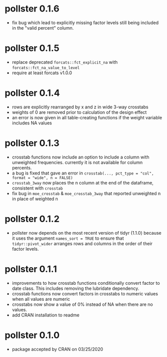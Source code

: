 # pollster 0.1.6
* fix bug which lead to explicitly missing factor levels still being included in the "valid percent" column.

# pollster 0.1.5
* replace deprecated `forcats::fct_explicit_na` with `forcats::fct_na_value_to_level`
* require at least forcats v1.0.0

# pollster 0.1.4
* rows are explicitly rearranged by x and z in wide 3-way crosstabs
* weights of 0 are removed prior to calculation of the design effect
* an error is now given in all table-creating functions if the weight variable includes NA values

# pollster 0.1.3
* crosstab functions now include an option to include a column with unweighted frequencies. currently it is not available for column percents.
* a bug is fixed that gave an error in `crosstab(..., pct_type = "col", format = "wide", n = FALSE)`
* `crosstab_3way` now places the n column at the end of the dataframe, consistent with `crosstab`
* fix bug in `moe_crosstab` & `moe_crosstab_3way` that reported unweighted n in place of weighted n

# pollster 0.1.2

* pollster now depends on the most recent version of tidyr (1.1.0) because it uses the argument `names_sort = TRUE` to ensure that `tidyr::pivot_wider` arranges rows and columns in the order of their factor levels.

# pollster 0.1.1

* improvements to how crosstab functions conditionally convert factor to date class. This includes removing the lubridate dependency.
* crosstab functions now convert factors in crosstabs to numeric values when all values are numeric
* crosstabs now show a value of 0% instead of NA when there are no values.
* add CRAN installation to readme


# pollster 0.1.0

* package accepted by CRAN on 03/25/2020

